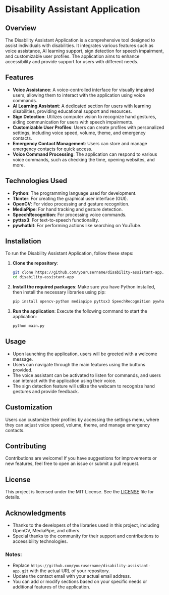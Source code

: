# Disability Assistant Application

## Overview
The Disability Assistant Application is a comprehensive tool designed to assist individuals with disabilities. It integrates various features such as voice assistance, AI learning support, sign detection for speech impairment, and customizable user profiles. The application aims to enhance accessibility and provide support for users with different needs.

## Features
- **Voice Assistance**: A voice-controlled interface for visually impaired users, allowing them to interact with the application using voice commands.
- **AI Learning Assistant**: A dedicated section for users with learning disabilities, providing educational support and resources.
- **Sign Detection**: Utilizes computer vision to recognize hand gestures, aiding communication for users with speech impairments.
- **Customizable User Profiles**: Users can create profiles with personalized settings, including voice speed, volume, theme, and emergency contacts.
- **Emergency Contact Management**: Users can store and manage emergency contacts for quick access.
- **Voice Command Processing**: The application can respond to various voice commands, such as checking the time, opening websites, and more.

## Technologies Used
- **Python**: The programming language used for development.
- **Tkinter**: For creating the graphical user interface (GUI).
- **OpenCV**: For video processing and gesture recognition.
- **MediaPipe**: For hand tracking and gesture detection.
- **SpeechRecognition**: For processing voice commands.
- **pyttsx3**: For text-to-speech functionality.
- **pywhatkit**: For performing actions like searching on YouTube.

## Installation
To run the Disability Assistant Application, follow these steps:

1. **Clone the repository**:
   ```bash
   git clone https://github.com/yourusername/disability-assistant-app.git
   cd disability-assistant-app
   ```

2. **Install the required packages**:
   Make sure you have Python installed, then install the necessary libraries using pip:
   ```bash
   pip install opencv-python mediapipe pyttsx3 SpeechRecognition pywhatkit Pillow
   ```

3. **Run the application**:
   Execute the following command to start the application:
   ```bash
   python main.py
   ```

## Usage
- Upon launching the application, users will be greeted with a welcome message.
- Users can navigate through the main features using the buttons provided.
- The voice assistant can be activated to listen for commands, and users can interact with the application using their voice.
- The sign detection feature will utilize the webcam to recognize hand gestures and provide feedback.

## Customization
Users can customize their profiles by accessing the settings menu, where they can adjust voice speed, volume, theme, and manage emergency contacts.

## Contributing
Contributions are welcome! If you have suggestions for improvements or new features, feel free to open an issue or submit a pull request.

## License
This project is licensed under the MIT License. See the [LICENSE](LICENSE) file for details.

## Acknowledgments
- Thanks to the developers of the libraries used in this project, including OpenCV, MediaPipe, and others.
- Special thanks to the community for their support and contributions to accessibility technologies.

### Notes:
- Replace `https://github.com/yourusername/disability-assistant-app.git` with the actual URL of your repository.
- Update the contact email with your actual email address.
- You can add or modify sections based on your specific needs or additional features of the application.
